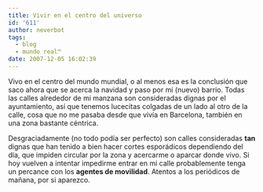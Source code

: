 ```yaml
---
title: Vivir en el centro del universo
id: '611'
author: neverbot
tags:
  - blog
  - mundo real™
date: 2007-12-05 16:02:39
---
```


Vivo en el centro del mundo mundial, o al menos esa es la conclusión que saco ahora que se acerca la navidad y paso por mi (nuevo) barrio. Todas las calles alrededor de mi manzana son consideradas dignas por el ayuntamiento, así que tenemos lucecitas colgadas de un lado al otro de la calle, cosa que no me pasaba desde que vivía en Barcelona, también en una zona bastante céntrica.

Desgraciadamente (no todo podía ser perfecto) son calles consideradas **tan** dignas que han tenido a bien hacer cortes esporádicos dependiendo del día, que impiden circular por la zona y acercarme o aparcar donde vivo. Si hoy vuelven a intentar impedirme entrar en mi calle probablemente tenga un percance con los **agentes de movilidad**. Atentos a los periódicos de mañana, por si aparezco.